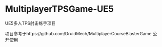 # MultiplayerTPSGame-UE5
UE5多人TPS射击练手项目

项目参考于https://github.com/DruidMech/MultiplayerCourseBlasterGame
公开使用
